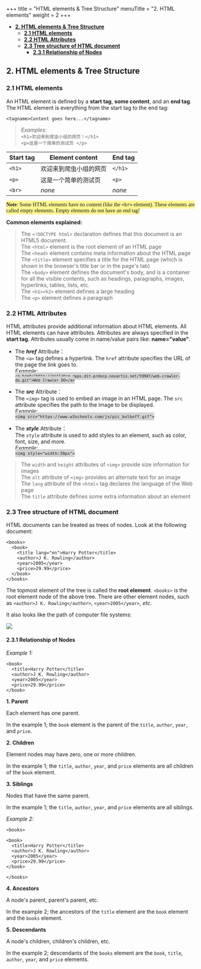 +++
title = "HTML elements & Tree Structure"
menuTitle = "2. HTML elements"
weight = 2
+++

- [**2. HTML elements & Tree Structure**](#2-html-elements--tree-structure)
  - [**2.1 HTML elements**](#21-html-elements)
  - [**2.2 HTML Attributes**](#22-html-attributes)
  - [**2.3 Tree structure of HTML document**](#23-tree-structure-of-html-document)
    - [**2.3.1 Relationship of Nodes**](#231-relationship-of-nodes)

## **2. HTML elements & Tree Structure** 

### **2.1 HTML elements** 

An HTML element is defined by a **start tag**, **some content**, and an **end tag**. The HTML element is everything from the start tag to the end tag: 

`<tagname>Content goes here...</tagname>`

>*Examples:*  
`<h1>欢迎来到爬虫小组的网页！</h1>`   
`<p>这是一个简单的测试页 </p>`

|Start tag|Element content        |End tag|
|---------|-----------------------|-------|
|`<h1>`   |欢迎来到爬虫小组的网页   |`</h1>`|
|`<p>`    |这是一个简单的测试页     |`<p>`  |
|`<br>`   |*none*                 |*none* |

<span style="background-color:rgb(255, 246, 143);padding:3px 0px;font-family:Georgia"> **Note**: Some HTML elements have no content (like the `<br>` element). These elements are called empty elements. Empty elements do not have an end tag!</span>

**Common elements explained:**
>The `<!DOCTYPE html>` declaration defines that this document is an HTML5 document.<br>
The `<html>` element is the root element of an HTML page<br>
The `<head>` element contains meta information about the HTML page<br>
The `<title>` element specifies a title for the HTML page (which is shown in the browser's title bar or in the page's tab)<br>
The `<body>` element defines the document's body, and is a container for all the visible contents, such as headings, paragraphs, images, hyperlinks, tables, lists, etc.<br>
The `<h1><h2>` element defines a large heading<br>
The `<p>` element defines a paragraph

### **2.2 HTML Attributes**

HTML attributes provide additional information about HTML elements. All HTML elements can have attributes. Attributes are always specified in the **start tag**. Attributes usually come in name/value pairs like: **name="value"**.

- The ***href*** Attribute：<br> The `<a>` tag defines a hyperlink. The `href` attribute specifies the URL of the page the link goes to. <br>
 *Example*:<br> <span style="background-color:rgb(211,211,211);padding:3px 0px;font-family:Georgia;font-size:12px">
`<a href="http://gitlabce.apps.dit-prdocp.novartis.net/YUHAY/web-crawler-do.git">Web Crawler DO</a>`</span>

- The ***src*** Attribute：<br> The `<img>` tag is used to embed an image in an HTML page. The `src` attribute specifies the path to the image to be displayed. <br>
 *Example*:<br> <span style="background-color:rgb(211,211,211);padding:3px 0px;font-family:Georgia;font-size:13px">
`<img src="https://www.w3schools.com/js/pic_bulboff.gif">`</span>

- The ***style*** Attribute：<br> The `style` attribute is used to add styles to an element, such as color, font, size, and more. <br>
 *Example*:<br> <span style="background-color:rgb(211,211,211);padding:3px 0px;font-family:Georgia;font-size:13px">
`<img style="width:30px">`</span>

>The `width` and `height` attributes of `<img>` provide size information for images<br> 
The `alt` attribute of `<img>` provides an alternate text for an image<br> 
The `lang` attribute of the `<html>` tag declares the language of the Web page<br> 
The `title` attribute defines some extra information about an element

### **2.3 Tree structure of HTML document**

HTML documents can be treated as trees of nodes. Look at the following document:

```
<books>
  <book>
    <title lang="en">Harry Potter</title>
    <author>J K. Rowling</author>
    <year>2005</year>
    <price>29.99</price>
  </book>
</books>
```
The topmost element of the tree is called the **root element**. `<books>` is the root element node of the above tree. There are other element nodes, such as `<author>J K. Rowling</author>`, `<year>2005</year>`, *etc*.

It also looks like the path of computer file systems:

<img src="https://www.w3schools.com/xml/img_xpath_folders.jpg">

#### **2.3.1 Relationship of Nodes**

*Example 1:*
```
<book>
  <title>Harry Potter</title>
  <author>J K. Rowling</author>
  <year>2005</year>
  <price>29.99</price>
</book>
```
**1. Parent**

Each element has one parent.

In the example 1; the `book` element is the parent of the `title`, `author`, `year`, and `price`.

**2. Children**

Element nodes may have zero, one or more children.

In the example 1; the `title`, `author`, `year`, and `price` elements are all children of the `book` element.

**3. Siblings**

Nodes that have the same parent.

In the example 1; the `title`, `author`, `year`, and `price` elements are all siblings.

*Example 2:*
```
<books>

<book>
  <title>Harry Potter</title>
  <author>J K. Rowling</author>
  <year>2005</year>
  <price>29.99</price>
</book>

</books>
```

**4. Ancestors**

A node's parent, parent's parent, etc.

In the example 2; the ancestors of the `title` element are the `book` element and the `books` element.

**5. Descendants**

A node's children, children's children, etc.

In the example 2; descendants of the `books` element are the `book`, `title`, `author`, `year`, and `price` elements.
